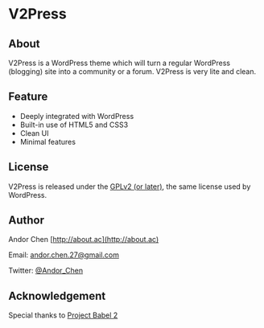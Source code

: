 # V2Press

## About

V2Press is a WordPress theme which will turn a regular WordPress (blogging) site into a community or a forum. V2Press is very lite and clean.

## Feature

-   Deeply integrated with WordPress
-   Built-in use of HTML5 and CSS3
-   Clean UI
-   Minimal features

## License

V2Press is released under the [GPLv2 (or later)](http://wordpress.org/about/gpl/), the same license used by WordPress.

## Author

Andor Chen [http://about.ac](http://about.ac)

Email: <andor.chen.27@gmail.com>

Twitter: [@Andor_Chen](https://twitter.com/#!/Andor_Chen)

## Acknowledgement

Special thanks to [Project Babel 2](https://github.com/livid/v2ex)